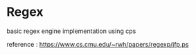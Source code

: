 # Regex
basic regex engine implementation using cps 

reference : https://www.cs.cmu.edu/~rwh/papers/regexp/jfp.ps
